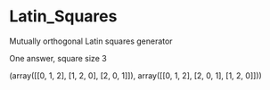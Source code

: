# Latin_Squares
Mutually orthogonal Latin squares generator

One answer, square size 3

(array([[0, 1, 2],
       [1, 2, 0],
       [2, 0, 1]]),
 array([[0, 1, 2],
       [2, 0, 1],
       [1, 2, 0]]))
